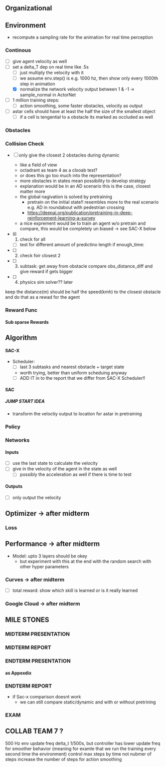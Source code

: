 
## Organizational

## Environment
- recompute a sampling rate for the animation for real time perception

### Continous
- [ ] give agent velocity as well
- [ ] set a delta_T dep on real time like .5s
  - [ ] just multiply the velocity with it
  - [ ] we assume env.step() is e.g. 1000 hz, then show only every 1000th step in animation
  - [X] normalize the network velocity output between 1 & -1 -> sample_normal in ActorNet
- [ ] 1 million training steps:
  - [ ] action smoothing, some faster obstacles, velocity as output

- [ ] astar cells should have at least the half the size of the smallest object
  - [ ] if a cell is tengential to a obstacle its marked as occluded as well 
### Obstacles

### Collision Check
- [ ] only give the closest 2 obstacles during dynamic
  - like a field of view
  - octadrant as team 4 as a clooab test?
  - or does this go too much into the representation?
  - more obstacles in states mean possibility to develop strategy
  - explanation would be in an AD scenario this is the case, closest matter more
  - the global nagivation is solved by pretraining
    - pretrain on the initial state!! resembles more to the real scenario e.g. AD in roundabout with pedestrian crossing 
    - https://deepai.org/publication/pretraining-in-deep-reinforcement-learning-a-survey  
  - a nice exprement would be to train an agent w/o pretrain and compare, this would be completely un biased -> see SAC-X below

- [X] 1. check for all
  - [ ] test for different amount of predictino length 
if enough_time:
- [ ] 2. check foir closest 2
- [ ] 3. subtask: get away from obstacle compare obs_distance_diff and give reward if gets bigger
- [ ] 4. physics sim solver?? later

keep the distance(m) should be half the speed(kmh) to the closest obstacle and do that as a rewad for the agent

### Reward Func
#### Sub sparse Rewards
  
## Algorithm
#### SAC-X
- Scheduler:
  - [ ] last 3 subtasks and nearest obstacle + target state
  - worth trying, better than uniform scheduing anyway
  - [ ] ADD IT in to the report that we differ from SAC-X Scheduler!!
#### SAC


##### JUMP START IDEA
- transform the veloctiy output to location for astar in pretraining

### Policy
### Networks
#### Inputs
- [ ] use the last state to calculate the velocity
- [ ] give in the velocity of the agent in the state as well
  - [ ] possibly the acceleration as well if there is time to test

#### Outputs
- [ ] only output the velocity

## Optimizer -> **after midterm**
### Loss
## Performance -> **after midterm**
- Model: upto 3 layers should be okey
  - but experiment with this at the end with the random search with other hyper parameters

### Curves -> **after midterm**
- [ ] total reward: show which skill is learned or is it really learned

### Google Cloud -> **after midterm**


## MILE STONES



### MIDTERM PRESENTATION

### MIDTERM REPORT

### ENDTERM PRESENTATION

#### as Appexdix

### ENDTERM REPORT
- if Sac-x comparison doesnt work
  - we can still compare static/dynamic and with or without pretrining

### EXAM


## COLLAB TEAM 7 ?


500 Hz env update freq delta_t 1/500s, but controller has lower update freq for smoother behavior (meaning for examle that we run the training every second time the environment)
control max steps by time not nubmer of steps
increase the number of steps for action smoothing